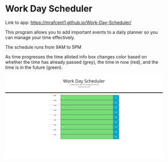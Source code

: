 # Work Day Scheduler

Link to app: https://mrafcent1.github.io/Work-Day-Scheduler/

This program allows you to add important events to a daily planner so you can manage your time effectively.

The schedule runs from 9AM to 5PM

As time progresses the time alloted info box changes color based on whether the time has already passed (grey), the time in now (red), and the time is in the future (green).

![Alt text](/WDS.png?raw=true "WDS")
